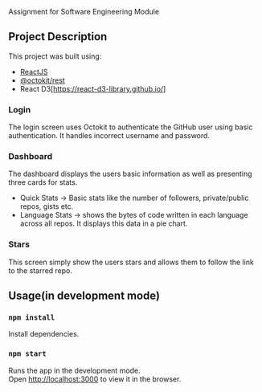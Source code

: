 Assignment for Software Engineering Module 

## Project Description
This project was built using:
 - [ReactJS](https://reactjs.org/)</br>
 - [@octokit/rest](https://www.npmjs.com/package/@octokit/rest)</br>
 - React D3[https://react-d3-library.github.io/]</br>

### Login
The login screen uses Octokit to authenticate the GitHub user using basic authentication. It handles incorrect username and password.


### Dashboard
The dashboard displays the users basic information as well as presenting three cards for stats.

 - Quick Stats -> Basic stats like the number of followers, private/public repos, gists etc.</br>
 - Language Stats -> shows the bytes of code written in each language across all repos. It displays this data in a pie chart.</br>

 
 ### Stars
 This screen simply show the users stars and allows them to follow the link to the starred repo.
 
 
 ## Usage(in development mode) 
 
 ### `npm install`

Install dependencies.
 
 
 ### `npm start`

Runs the app in the development mode.<br />
Open [http://localhost:3000](http://localhost:3000) to view it in the browser.
